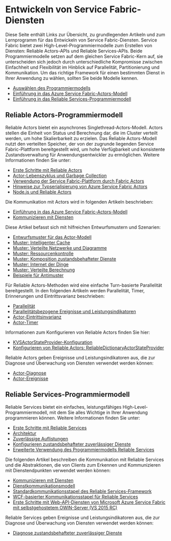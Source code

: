 <properties
   pageTitle="Entwickeln von Service Fabric-Diensten"
   description="Enthält grundlegende Informationen und Lernprogramme zum Entwickeln eines Service Fabric-Diensts mit dem Reliable Actors- oder Reliable Services-Programmiermodell."
   services="service-fabric"
   documentationCenter=".net"
   authors="rwike77"
   manager="timlt"
   editor=""/>

<tags
   ms.service="service-fabric"
   ms.devlang="dotnet"
   ms.topic="article"
   ms.tgt_pltfrm="NA"
   ms.workload="NA"
   ms.date="09/25/2015"
   ms.author="ryanwi"/>

# Entwickeln von Service Fabric-Diensten
Diese Seite enthält Links zur Übersicht, zu grundlegenden Artikeln und zum Lernprogramm für das Entwickeln von Service Fabric-Diensten. Service Fabric bietet zwei High-Level-Programmiermodelle zum Erstellen von Diensten: Reliable Actors-APIs und Reliable Services-APIs. Beide Programmiermodelle setzen auf dem gleichen Service Fabric-Kern auf, sie unterscheiden sich jedoch durch unterschiedliche Kompromisse zwischen Einfachheit und Flexibilität im Hinblick auf Parallelität, Partitionierung und Kommunikation. Um das richtige Framework für einen bestimmten Dienst in Ihrer Anwendung zu wählen, sollten Sie beide Modelle kennen.

- [Auswählen des Programmiermodells](service-fabric-choose-framework.md)
- [Einführung in das Azure Service Fabric-Actors-Modell](service-fabric-reliable-actors-introduction.md)
- [Einführung in das Reliable Services-Programmiermodell](../Service-Fabric/service-fabric-reliable-services-introduction.md)

## Reliable Actors-Programmiermodell
 Reliable Actors bietet ein asynchrones Singlethread-Actors-Modell. Actors stellen die Einheit von Status und Berechnung dar, die im Cluster verteilt werden, um hohe Skalierbarkeit zu erzielen. Das Reliable Actors-Modell nutzt den verteilten Speicher, der von der zugrunde liegenden Service Fabric-Plattform bereitgestellt wird, um hohe Verfügbarkeit und konsistente Zustandsverwaltung für Anwendungsentwickler zu ermöglichen. Weitere Informationen finden Sie unter:

- [Erste Schritte mit Reliable Actors](service-fabric-reliable-actors-get-started.md)
- [Actor-Lebenszyklus und Garbage Collection](service-fabric-reliable-actors-lifecycle.md)
- [Verwendung der Service Fabric-Plattform durch Fabric Actors](service-fabric-reliable-actors-platform.md)
- [Hinweise zur Typserialisierung von Azure Service Fabric Actors](service-fabric-reliable-actors-notes-on-actor-type-serialization.md)
- [Node.js und Reliable Actors](service-fabric-node-and-reliable-actors-an-winning-combination.md)

Die Kommunikation mit Actors wird in folgenden Artikeln beschrieben:

- [Einführung in das Azure Service Fabric-Actors-Modell](service-fabric-reliable-actors-introduction.md#actor-communication)
- [Kommunizieren mit Diensten](service-fabric-connect-and-communicate-with-services.md)

Diese Artikel befasst sich mit hilfreichen Entwurfsmustern und Szenarien:

- [Entwurfsmuster für das Actor-Modell](service-fabric-reliable-actors-patterns-introduction.md)  
- [Muster: Intelligenter Cache](service-fabric-reliable-actors-pattern-smart-cache.md)
- [Muster: Verteilte Netzwerke und Diagramme](service-fabric-reliable-actors-pattern-distributed-networks-and-graphs.md)
- [Muster: Ressourcenkontrolle](service-fabric-reliable-actors-pattern-resource-governance.md)
- [Muster: Komposition zustandsbehafteter Dienste](service-fabric-reliable-actors-pattern-stateful-service-composition.md)
- [Muster: Internet der Dinge](service-fabric-reliable-actors-pattern-internet-of-things.md)
- [Muster: Verteilte Berechnung](service-fabric-reliable-actors-pattern-distributed-computation.md)
- [Beispiele für Antimuster](service-fabric-reliable-actors-anti-patterns.md)

Für Reliable Actors-Methoden wird eine einfache Turn-basierte Parallelität bereitgestellt. In den folgenden Artikeln werden Parallelität, Timer, Erinnerungen und Eintrittsvarianz beschrieben:

- [Parallelität](service-fabric-reliable-actors-introduction.md#concurrency)
- [Parallelitätsbezogene Ereignisse und Leistungsindikatoren](service-fabric-reliable-actors-diagnostics.md)
- [Actor-Eintrittsinvarianz](service-fabric-reliable-actors-reentrancy.md)
- [Actor-Timer](service-fabric-reliable-actors-timers-reminders.md)

Informationen zum Konfigurieren von Reliable Actors finden Sie hier:

- [KVSActorStateProvider-Konfiguration](../Service-Fabric/service-fabric-reliable-actors-KVSActorstateprovider-configuration.md)  
- [Konfigurieren von Reliable Actors: ReliableDictionaryActorStateProvider](../service-fabric-reliable-actors-reliabledictionarystateprovider-configuration.md)

Reliable Actors geben Ereignisse und Leistungsindikatoren aus, die zur Diagnose und Überwachung von Diensten verwendet werden können:

- [Actor-Diagnose](service-fabric-reliable-actors-diagnostics.md)
- [Actor-Ereignisse](service-fabric-reliable-actors-events.md)


## Reliable Services-Programmiermodell
Reliable Services bietet ein einfaches, leistungsfähiges High-Level-Programmiermodell, mit dem Sie alles Wichtige in Ihrer Anwendung programmieren können. Weitere Informationen finden Sie unter:

- [Erste Schritte mit Reliable Services](service-fabric-reliable-services-quick-start.md)
- [Architektur](service-fabric-reliable-services-platform-architecture.md)
- [Zuverlässige Auflistungen](service-fabric-reliable-services-reliable-collections.md)
- [Konfigurieren zustandsbehafteter zuverlässiger Dienste](../Service-Fabric/service-fabric-reliable-services-configuration.md)
- [Erweiterte Verwendung des Programmiermodells Reliable Services](../Service-Fabric/service-fabric-reliable-services-advanced-usage.md)

Die folgenden Artikel beschreiben die Kommunikation mit Reliable Services und die Abstraktionen, die von Clients zum Erkennen und Kommunizieren mit Dienstendpunkten verwendet werden können:

- [Kommunizieren mit Diensten](service-fabric-connect-and-communicate-with-services.md)
- [Dienstkommunikationsmodell](service-fabric-reliable-services-communication.md)
- [Standardkommunikationsstapel des Reliable Services-Framework](service-fabric-reliable-services-communication-default.md)
- [WCF-basierter Kommunikationsstapel für Reliable Services](service-fabric-reliable-services-communication-wcf.md)
- [Erste Schritte mit Web-API-Diensten von Microsoft Azure Service Fabric mit selbstgehostetem OWIN-Server (VS 2015 RC)](service-fabric-reliable-services-communication-webapi.md)

Reliable Services geben Ereignisse und Leistungsindikatoren aus, die zur Diagnose und Überwachung von Diensten verwendet werden können:

- [Diagnose zustandsbehafteter zuverlässiger Dienste](service-fabric-reliable-services-diagnostics.md)

<!---HONumber=Oct15_HO1-->